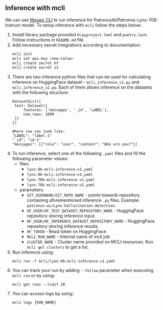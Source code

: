 ## Inference with mcli

We can use [Mosaic CLI](https://pypi.org/project/mosaicml-cli/) to run inference for PatronusAI/Patronus-Lynx-70B-Instruct model. To setup inference with `mcli` follow the steps below:

1. Install library package provided in `pyproject.toml` and `poetry.lock`. Follow instructions in `README.md` file.
2. Add necessary secret integrations according to documentation:
   ``` bash
   mcli init
   mcli set api-key <new-value>
   mcli create secret hf
   mcli create secret s3
   ```
3. There are two inference python files that can be used for calculating inference on HuggingFace dataset - `mcli_inference_v1.py` and `mcli_inference_v2.py`. Each of them allows inference on the datasets with the following structure:
   ``` text
   DatasetDict({
    test: Dataset({
        features: ['messages', '_id', 'LABEL'],
        num_rows: 1000
    })
   })
   
   Where row can look like:
   "LABEL": "label-1"
   "_id": "id-1"
   "messages": [{"role": "user", "content": "Who are you?"}]
   ```
4. To run inference, select one of the following `.yaml` files and fill the following parameter values:
   - files:
     - `lynx-8b-mcli-inference-v1.yaml`
     - `lynx-8b-mcli-inference-v2.yaml`
     - `lynx-70b-mcli-inference-v1.yaml`
     - `lynx-70b-mcli-inference-v2.yaml`
   - parameters:
     - `GIT_USERNAME/GIT_REPO_NAME` - points towards repository containing aforementioned inference `.py` files. Example: `patronus-ai/Lynx-hallucination-detection`.
     - `HF_USER/HF_TEST_DATASET_REPOSITORY_NAME` - HuggingFace repository storing inference input.
     - `HF_USER/HF_INFERENCE_DATASET_REPOSITORY_NAME` - HuggingFace repository storing inference results.
     - `HF_TOKEN` - Read token on HuggingFace.
     - `MCLI_RUN_NAME` - Internal name of mcli job.
     - `CLUSTER_NAME` - Cluster name provided on MCLI resources. Run `mcli get clusters` to get a list.
5. Run inference using:
    ```
    mcli run -f mcli/lynx-8b-mcli-inference-v1.yaml
    ```
6. You can track your run by adding `--follow` parameter when executing `mcli run` or by using:
   ```
   mcli get runs --limit 20   
   ```
7. You can access logs by using:
   ```
   mcli logs {RUN_NAME}
   ```
   